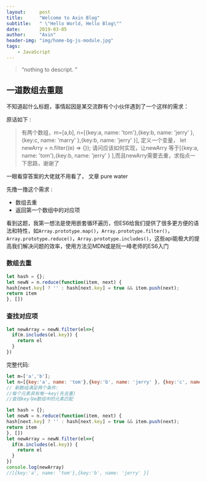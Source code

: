 ```yaml
---
layout:     post
title:      "Welcome to Axin Blog"
subtitle:   " \"Hello World, Hello Blog\""
date:       2019-03-05
author:     "Axin"
header-img: "img/home-bg-js-module.jpg"
tags:
    - JavaScript
---
```


> “nothing to descript. ”

## 一道数组去重题

不知道起什么标题，事情起因是某交流群有个小伙伴遇到了一个这样的需求：

原话如下 :

> 有两个数组，m=[a,b],  n=[{key:a, name: 'tom'},{key:b, name: 'jerry' }, {key:c, name: 'marry' },{key:b, name: 'jerry' }],  定义一个变量，  let newArry = n.filter((e) => {});  请问应该如何实现，让newArry 等于[{key:a, name: 'tom'},{key:b, name: 'jerry' } ],而且newArry需要去重，求指点一下思路，谢谢了

一眼看穿答案的大佬就不用看了， 文章 pure water 

先撸一撸这个需求 :

- 数组去重
- 返回第一个数组中的对应项

看到这题，我第一想法是使用嵌套循环遍历，但ES6给我们提供了很多更方便的语法和特性，如`Array.prototype.map()`，`Array.prototype.filter()`，`Array.prototype.reduce()`，`Array.prototype.includes()`，这些api能极大的提高我们解决问题的效率，使用方法见MDN或是阮一峰老师的ES6入门

### 数组去重

```javascript
let hash = {}; 
let newN = n.reduce(function(item, next) { 
hash[next.key] ? '' : hash[next.key] = true && item.push(next); 
return item 
}, [])
```

### 查找对应项

```javascript
let newArray = newN.filter(el=>{
  if(m.includes(el.key)) {
    return el
  }
})
```

完整代码:

```JavaScript
let m=['a','b'];
let n=[{key:'a', name: 'tom'},{key:'b', name: 'jerry' }, {key:'c', name: 'marry' },{key:'b', name: 'jerry' }];
// 新数组满足两个条件:
//每个元素具有唯一key(先去重)
//查找key与m数组中的元素匹配

let hash = {}; 
let newN = n.reduce(function(item, next) { 
hash[next.key] ? '' : hash[next.key] = true && item.push(next); 
return item 
}, [])
let newArray = newN.filter(el=>{
  if(m.includes(el.key)) {
    return el
  }
})
console.log(newArray)
//[{key:'a', name: 'tom'},{key:'b', name: 'jerry' }]
```

